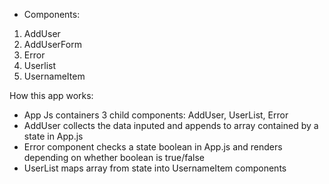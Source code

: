- Components:
1) AddUser
2) AddUserForm
3) Error 
5) Userlist
6) UsernameItem


How this app works:
- App Js containers 3 child components: AddUser, UserList, Error
- AddUser collects the data inputed and appends to array contained by a state in App.js
- Error component checks a state boolean in App.js and renders depending on whether boolean is true/false
- UserList maps array from state into UsernameItem components



